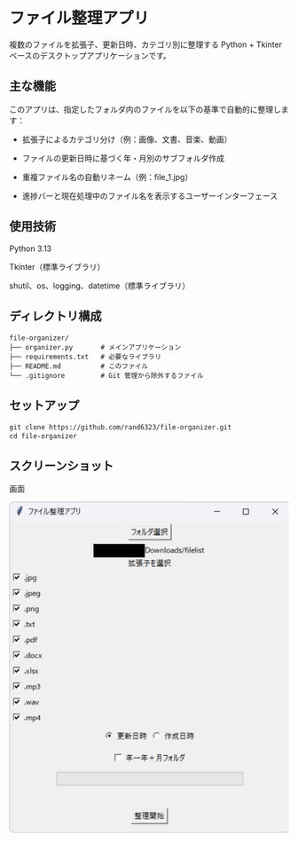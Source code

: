 # ファイル整理アプリ

複数のファイルを拡張子、更新日時、カテゴリ別に整理する Python + Tkinter ベースのデスクトップアプリケーションです。

## 主な機能
このアプリは、指定したフォルダ内のファイルを以下の基準で自動的に整理します：

- 拡張子によるカテゴリ分け（例：画像、文書、音楽、動画）

- ファイルの更新日時に基づく年・月別のサブフォルダ作成

- 重複ファイル名の自動リネーム（例：file_1.jpg）

- 進捗バーと現在処理中のファイル名を表示するユーザーインターフェース

## 使用技術
Python 3.13

Tkinter（標準ライブラリ）

shutil、os、logging、datetime（標準ライブラリ）

## ディレクトリ構成

```
file-organizer/
├── organizer.py       # メインアプリケーション
├── requirements.txt   # 必要なライブラリ
├── README.md          # このファイル
└── .gitignore         # Git 管理から除外するファイル
```

## セットアップ
```
git clone https://github.com/rand6323/file-organizer.git
cd file-organizer
```

## スクリーンショット

画面

![画面](./images/file_organizer_screenshot1.jpg)